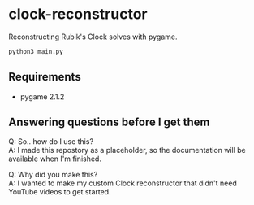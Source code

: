 # clock-reconstructor
Reconstructing Rubik's Clock solves with pygame.

```py
python3 main.py
```

## Requirements
- pygame 2.1.2

## Answering questions before I get them

Q: So.. how do I use this?\
A: I made this repostory as a placeholder, so the documentation will be available when I'm finished.

Q: Why did you make this?\
A: I wanted to make my custom Clock reconstructor that didn't need YouTube videos to get started.
